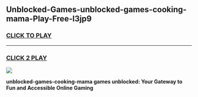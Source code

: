 
## Unblocked-Games-unblocked-games-cooking-mama-Play-Free-l3jp9
<h3>
<a href="https://premium76.site?title=unblocked-games-cooking-mama&ref=10A">CLICK TO PLAY</a></h3>
<hr>

<h3>
<a href="https://premium76.site?title=unblocked-games-cooking-mama&ref=10A">CLICK 2 PLAY</a>
  
</h3>

<a href="https://premium76.site?title=unblocked-games-cooking-mama&ref=10A"><img src="https://clearcache.store/games.png"></a>


**unblocked-games-cooking-mama games unblocked: Your Gateway to Fun and Accessible Online Gaming**
